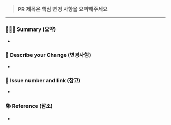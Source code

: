 > ### PR 제목은 핵심 변경 사항을 요약해주세요
---

### 🏄🏼‍♂️‍ Summary (요약)

-

### 🫨 Describe your Change (변경사항)

-

### 🧐 Issue number and link (참고)

-
### 📚 Reference (참조)

-


